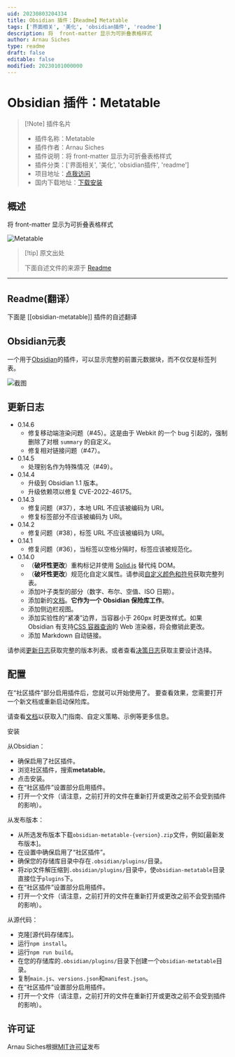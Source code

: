 ```yaml
---
uid: 20230803204334
title: Obsidian 插件：【Readme】Metatable
tags: ['界面相关', '美化', 'obsidian插件', 'readme']
description: 将  front-matter 显示为可折叠表格样式
author: Arnau Siches
type: readme
draft: false
editable: false
modified: 20230101000000
---
```


# Obsidian 插件：Metatable

> [!Note] 插件名片
> - 插件名称：Metatable
> - 插件作者：Arnau Siches
> - 插件说明：将  front-matter 显示为可折叠表格样式
> - 插件分类：['界面相关', '美化', 'obsidian插件', 'readme']
> - 项目地址：[点我访问](https://github.com/arnau/obsidian-metatable)
> - 国内下载地址：[下载安装](https://pkmer.cn/products/plugin/pluginMarket/?obsidian-metatable)

## 概述

将  front-matter 显示为可折叠表格样式

![Metatable](https://cdn.pkmer.cn/covers/obsidian-metatable.png!pkmer)

> [!tip] 原文出处
> 
>下面自述文件的来源于 [Readme](https://ghproxy.net/https://raw.githubusercontent.com/arnau/obsidian-metatable/main/README.md)
> 

---

## Readme(翻译）

下面是 [[obsidian-metatable]] 插件的自述翻译


## Obsidian元表

一个用于[Obsidian]的插件，可以显示完整的前置元数据块，而不仅仅是标签列表。

![截图](screenshot.png)

## 更新日志

- 0.14.6
  - 修复移动端渲染问题（#45）。这是由于 Webkit 的一个 bug 引起的，强制删除了对根 `summary` 的自定义。
  - 修复相对链接问题（#47）。
- 0.14.5
  - 处理别名作为特殊情况（#49）。
- 0.14.4
  - 升级到 Obsidian 1.1 版本。
  - 升级依赖项以修复 CVE-2022-46175。
- 0.14.3
  - 修复问题（#37），本地 URL 不应该被编码为 URI。
  - 修复标签部分不应该被编码为 URI。
- 0.14.2
  - 修复问题（#38），标签 URL 不应该被编码为 URI。
- 0.14.1
  - 修复问题（#36），当标签以空格分隔时，标签应该被规范化。
- 0.14.0
  - （**破坏性更改**）重构标记并使用 [Solid.js](https://www.solidjs.com/) 替代纯 DOM。
  - （**破坏性更改**）规范化自定义属性。请参阅[自定义颜色和符号](https://github.com/arnau/obsidian-metatable/blob/main/docs/sections/customising_colours_and_symbols.md)获取完整列表。
  - 添加叶子类型的部分（数字、布尔、空值、ISO 日期）。
  - 添加新的[文档](./docs)。**它作为一个 Obsidian 保险库工作**。
  - 添加侧边栏视图。
  - 添加实验性的“紧凑”边界，当容器小于 260px 时更改样式。如果 Obsidian 有支持[CSS 容器查询](https://developer.mozilla.org/en-US/docs/Web/CSS/CSS_Container_Queries)的 Web 渲染器，将会撤销此更改。
  - 添加 Markdown 自动链接。

请参阅[更新日志](./CHANGELOG.md)获取完整的版本列表。或者查看[决策日志](./docs/decision_log/)获取主要设计选择。

## 配置

在“社区插件”部分启用插件后，您就可以开始使用了。
要查看效果，您需要打开一个新文档或重新启动保险库。

请查看[文档](./docs/index.md)以获取入门指南、自定义策略、示例等更多信息。

安装

从Obsidian：

- 确保启用了社区插件。
- 浏览社区插件，搜索**metatable**。
- 点击安装。
- 在“社区插件”设置部分启用插件。
- 打开一个文件（请注意，之前打开的文件在重新打开或更改之前不会受到插件的影响）。

从发布版本：

- 从所选发布版本下载`obsidian-metatable-{version}.zip`文件，例如[最新发布版本]。
- 在设置中确保启用了“社区插件”。
- 确保您的存储库目录中存在`.obsidian/plugins/`目录。
- 将zip文件解压缩到`.obsidian/plugins/`目录中，使`obsidian-metatable`目录直接位于`plugins`下。
- 在“社区插件”设置部分启用插件。
- 打开一个文件（请注意，之前打开的文件在重新打开或更改之前不会受到插件的影响）。

从源代码：

- 克隆[源代码存储库]。
- 运行`npm install`。
- 运行`npm run build`。
- 在您的存储库的`.obsidian/plugins/`目录下创建一个`obsidian-metatable`目录。
- 复制`main.js`、`versions.json`和`manifest.json`。
- 在“社区插件”设置部分启用插件。
- 打开一个文件（请注意，之前打开的文件在重新打开或更改之前不会受到插件的影响）。

## 许可证

Arnau Siches根据[MIT许可证](./LICENCE)发布


[Obsidian]: https://www.obsidian.md/
[最新版本]: https://github.com/arnau/obsidian-metatable/releases/latest
[源代码仓库]: https://github.com/arnau/obsidian-metatable



